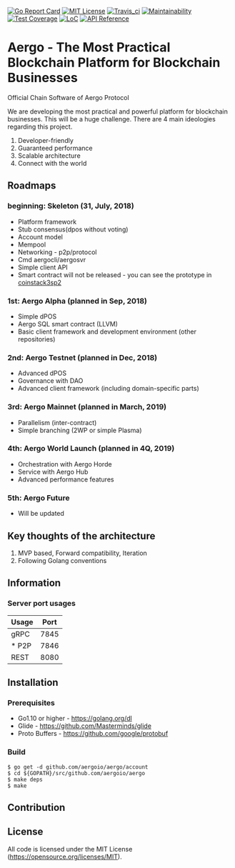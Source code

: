 [![Go Report Card](https://goreportcard.com/badge/github.com/aergoio/aergo)](https://goreportcard.com/report/github.com/aergoio/aergo)
[![MIT License](https://img.shields.io/badge/license-MIT-blue.svg)](https://opensource.org/licenses/MIT)
[![Travis_ci](https://travis-ci.org/aergoio/aergo.svg?branch=master)](https://travis-ci.org/aergoio/aergo)
[![Maintainability](https://api.codeclimate.com/v1/badges/8ae0a363155bd9e8bccb/maintainability)](https://codeclimate.com/github/aergoio/aergo/maintainability)
[![Test Coverage](https://api.codeclimate.com/v1/badges/8ae0a363155bd9e8bccb/test_coverage)](https://codeclimate.com/github/aergoio/aergo/test_coverage)
[![LoC](https://tokei.rs/b1/github/aergoio/aergo)](https://github.com/aergoio/aergo)
[![API Reference](https://godoc.org/github.com/aergoio/aergo?status.svg)](https://godoc.org/github.com/aergoio/aergo)

# Aergo - The Most Practical Blockchain Platform for Blockchain Businesses

Official Chain Software of Aergo Protocol

We are developing the most practical and powerful platform for blockchain businesses. This will be a huge challenge. There are 4 main ideologies regarding this project.

1. Developer-friendly
2. Guaranteed performance 
3. Scalable architecture
4. Connect with the world

## Roadmaps

### beginning: Skeleton (31, July, 2018)
* Platform framework
* Stub consensus(dpos without voting)
* Account model
* Mempool
* Networking - p2p/protocol
* Cmd aergocli/aergosvr
* Simple client API
* Smart contract will not be released - you can see the prototype in [coinstack3sp2](https://github.com/coinstack/coinstackd)

### 1st: Aergo Alpha (planned in Sep, 2018)
* Simple dPOS
* Aergo SQL smart contract (LLVM)
* Basic client framework and development environment (other repositories)

### 2nd: Aergo Testnet (planned in Dec, 2018)
* Advanced dPOS
* Governance with DAO
* Advanced client framework (including domain-specific parts)

### 3rd: Aergo Mainnet (planned in March, 2019)
* Parallelism (inter-contract)
* Simple branching (2WP or simple Plasma)

### 4th: Aergo World Launch (planned in 4Q, 2019)
* Orchestration with Aergo Horde
* Service with Aergo Hub
* Advanced performance features 

### 5th: Aergo Future
* Will be updated

## Key thoughts of the architecture

1. MVP based, Forward compatibility, Iteration
2. Following Golang conventions

## Information

### Server port usages

| Usage | Port |
|-------|------|
|  gRPC | 7845 |
|*  P2P | 7846 |
|  REST | 8080 |

## Installation

### Prerequisites

* Go1.10 or higher - https://golang.org/dl
* Glide - https://github.com/Masterminds/glide
* Proto Buffers - https://github.com/google/protobuf

### Build

```
$ go get -d github.com/aergoio/aergo/account
$ cd ${GOPATH}/src/github.com/aergoio/aergo
$ make deps
$ make
```

## Contribution

## License

All code is licensed under the MIT License (https://opensource.org/licenses/MIT).

